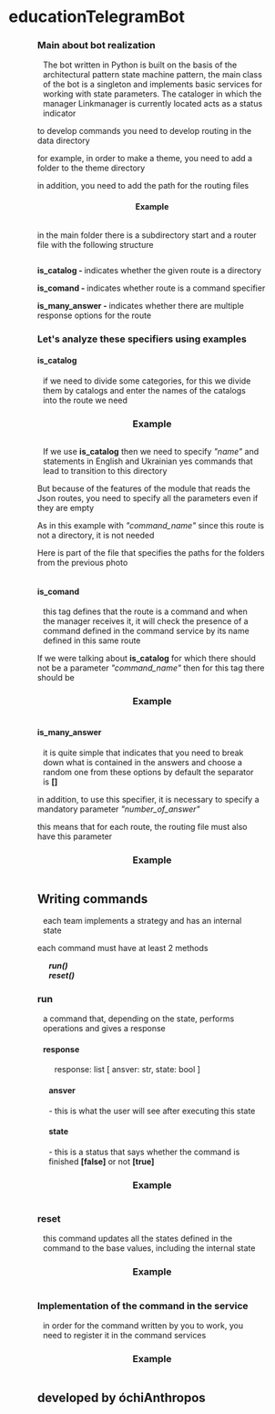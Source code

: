# educationTelegramBot
<style>
    .function {
        display: block;
        margin-left: auto;
        margin-right: auto 
    }
    .main {
        width:  80%;
        display: block;
        margin-left: auto;
        margin-right: auto 
    }
    .stiled_text{
        padding-left: 10px;
        display: block;
        margin-left: auto;
        margin-right: auto 
    }
    .stiled_header{
        display: block;
        margin-left: auto;
        margin-right: auto 
    }
    .add_directory img{
        display: block;
        margin-left: auto;
        margin-right: auto 
    }
    .text{
        padding-left: 10px;
        padding-right: 10px;
    }
</style>
<div class="main">
    <div class="function">
        <h3 class="stiled_header">Main about bot realization</h1>
        <p class="stiled_text">
            The bot written in Python is built on the basis of the architectural pattern state machine pattern, the main class of the bot is a singleton and implements basic services for working with state parameters. The cataloger in which the manager Linkmanager is currently located acts as a status indicator
        </p>
    </div>
    <div class="about_command_development">
        <p>to develop commands you need to develop routing in the data directory</p>
        <p>for example, in order to make a theme, you need to add a folder to the theme directory</p>
        <p>in addition, you need to add the path for the routing files</p>
        <h4 style="text-align: center;">Example</h4>
        <div class="add_directory">
            <img src="./documentation/example1-modified.jpg" alt="">
        </div>
        <p>in the main folder there is a subdirectory start and a router file with the following structure</p>
        <div class="add_directory">
            <img src="./documentation/example2-modified.jpg" alt="">
        </div>
        <div>
            <p><span><b>is_catalog - </b></span>indicates whether the given route is a directory</p>
            <p><span><b>is_comand - </b></span>indicates whether route is a command specifier</p>
            <p><span><b>is_many_answer - </b></span>indicates whether there are multiple response options for the route</p>
        </div>
        <h3>Let's analyze these specifiers using examples
        </h3>
        <div>
            <h4>is_catalog</h4>
            <p class="text">if we need to divide some categories, for this we divide them by catalogs and enter the names of the catalogs into the route we need</p>
            <h3 style="text-align: center;">Example</h3>
        </div>
        <div class="add_directory">
            <img src="./documentation/example3-modified.jpg" alt="">
        </div>
        <div>
            <p class="text">
                If we use <b>is_catalog</b> then we need to specify <i>"name"</i> and statements in English and Ukrainian yes commands that lead to transition to this directory
            </p>
            <p>But because of the features of the module that reads the Json routes, you need to specify all the parameters even if they are empty</p>
            <p>As in this example with <i>"command_name"</i> since this route is not a directory, it is not needed</p>
            <p>Here is part of the file that specifies the paths for the folders from the previous photo</p>
        </div>
        <div class="add_directory">
            <img src="./documentation/example4-modified.jpg" alt="">
        </div>
        <div>
            <h4>is_comand</h4>
            <p class="text">this tag defines that the route is a command and when the manager receives it, it will check the presence of a command defined in the command service by its name defined in this same route</p>
            <p>If we were talking about <b>is_catalog</b> for which there should not be a parameter <i>"command_name"</i> then for this tag there should be</p>
            <h3 style="text-align: center;">Example</h3>
        </div>
        <div class="add_directory">
            <img src="./documentation/example5-modified.jpg" alt="">
        </div>
        <div>
            <h4>is_many_answer</h4>
            <p class="text">it is quite simple that indicates that you need to break down what is contained in the answers and choose a random one from these options by default the separator is <b>[]</b></p>
            <p>in addition, to use this specifier, it is necessary to specify a mandatory parameter <i>"number_of_answer"</i></p>
            <p>this means that for each route, the routing file must also have this parameter</p>
            <h3 style="text-align: center;">Example</h3>
        </div>
        <div class="add_directory">
            <img src="./documentation/example6-modified.jpg" alt="">
        </div>
        <div>
            <h2>Writing commands</h2>
            <p class="text">each team implements a strategy and has an internal state</p>
            <p>each command must have at least 2 methods</p>
            <div class="text">
                <div class="text">
                    <i><b>run()</b></i>
                </div>
                <div class="text">
                    <i><b>reset()</b></i>
                </div>
            </div>
            <h3>run</h3>
            <div class="text">
                a command that, depending on the state, performs operations and gives a response 
                <h4>response</h4>
                <div class="text">
                    <p class="text"> response: list [ ansver: str, state: bool ]</p>
                    <div>
                        <h4>ansver</h4> - this is what the user will see after executing this state
                        <h4>state</h4> - this is a status that says whether the command is finished <b>[false]</b> or not <b>[true]</b>
                    </div>
                </div>
                <h3 style="text-align: center;">Example</h3>
                <div class="add_directory">
                    <img src="./documentation/example8-modified.jpg" alt="">
                </div>
            </div>
            <h3>reset</h3>
            <div class="text">
                this command updates all the states defined in the command to the base values, including the internal state 
                <h3 style="text-align: center;">Example</h3>
                <div class="add_directory">
                    <img src="./documentation/example7-modified.jpg" alt="">
                </div>
            </div>
        </div>
        <div>
            <h3>
                Implementation of the command in the service
            </h3>
            <p class="text">in order for the command written by you to work, you need to register it in the command services</p>
            <h3 style="text-align: center;">Example</h3>
            <div class="add_directory">
                <img src="./documentation/example9-modified.jpg" alt="">
            </div>
        </div>
    </div>
    <div>
        <h2>developed by óchiAnthropos</h2>
    </div>
</div>